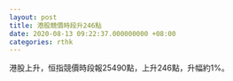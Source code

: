 ```yaml
---
layout: post
title: 港股競價時段升246點
date: 2020-08-13 09:22:37.000000000 +08:00
categories: rthk
---
```


港股上升，恒指競價時段報25490點，上升246點，升幅約1%。
